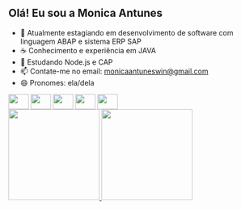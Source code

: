 ## Olá! Eu sou a Monica Antunes

- 🔭 Atualmente estagiando em desenvolvimento de software com linguagem ABAP e sistema ERP SAP
- ☕ Conhecimento e experiência em JAVA
- 🌱 Estudando Node.js e CAP
- 📫 Contate-me no email: monicaantuneswin@gmail.com
- 😄 Pronomes: ela/dela

<div>
  <img align="center" height="30" width="40" src="https://cdn.jsdelivr.net/gh/devicons/devicon@latest/icons/css3/css3-original.svg"/>
  
  <img align="center" height="30" width="40" src="https://cdn.jsdelivr.net/gh/devicons/devicon@latest/icons/docker/docker-original.svg" /> 
  
  <img align="center" height="30" width="40" src="https://cdn.jsdelivr.net/gh/devicons/devicon@latest/icons/java/java-original.svg" />
  
  <img align="center" height="30" width="40" src="https://cdn.jsdelivr.net/gh/devicons/devicon@latest/icons/junit/junit-original.svg" />

  <img align="center" height="30" width="40" src="https://cdn.jsdelivr.net/gh/devicons/devicon@latest/icons/postman/postman-original.svg" />
</div>

<div>
  <a href="https://bracons.ai/MonicaAntunes">
  <img height="180em" src="https://github-readme-stats.vercel.app/api?username=MonicaAntunes&show_icons=true&theme=radical&include_all_commits=true&count_private=true"/>
  <img height="180em" src="https://github-readme-stats.vercel.app/api/top-langs/?username=MonicaAntunes&layout=compact&langs_count16&theme=radical"/>
</div>
